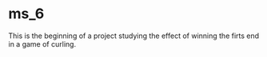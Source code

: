 # ms_6

This is the beginning of a project studying the effect of winning the firts end in a game of curling. 
